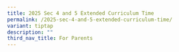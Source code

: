 ```yaml
---
title: 2025 Sec 4 and 5 Extended Curriculum Time
permalink: /2025-sec-4-and-5-extended-curriculum-time/
variant: tiptap
description: ""
third_nav_title: For Parents
---
```

